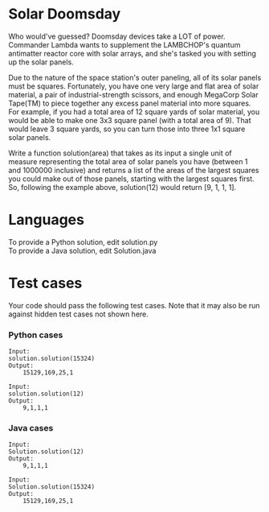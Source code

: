 Solar Doomsday
==============

Who would've guessed? Doomsday devices take a LOT of power. Commander Lambda wants to supplement the LAMBCHOP's quantum antimatter reactor core with solar arrays, and she's tasked you with setting up the solar panels. 

Due to the nature of the space station's outer paneling, all of its solar panels must be squares. Fortunately, you have one very large and flat area of solar material, a pair of industrial-strength scissors, and enough MegaCorp Solar Tape(TM) to piece together any excess panel material into more squares. For example, if you had a total area of 12 square yards of solar material, you would be able to make one 3x3 square panel (with a total area of 9). That would leave 3 square yards, so you can turn those into three 1x1 square solar panels.

Write a function solution(area) that takes as its input a single unit of measure representing the total area of solar panels you have (between 1 and 1000000 inclusive) and returns a list of the areas of the largest squares you could make out of those panels, starting with the largest squares first. So, following the example above, solution(12) would return [9, 1, 1, 1].

Languages
=========

To provide a Python solution, edit solution.py  
To provide a Java solution, edit Solution.java

Test cases
==========
Your code should pass the following test cases.
Note that it may also be run against hidden test cases not shown here.

### Python cases
```
Input:
solution.solution(15324)
Output:
    15129,169,25,1
```

```
Input:
solution.solution(12)
Output:
    9,1,1,1
```

### Java cases
```
Input:
Solution.solution(12)
Output:
    9,1,1,1
```
```
Input:
Solution.solution(15324)
Output:
    15129,169,25,1
```
